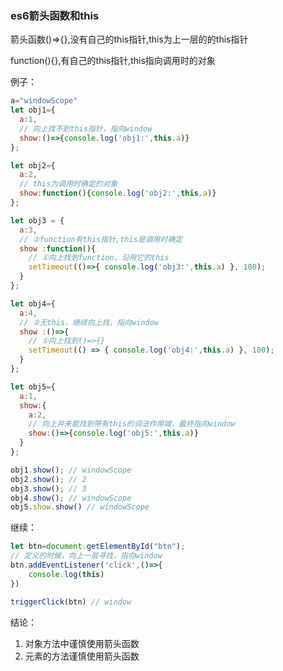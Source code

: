 ### es6箭头函数和this

箭头函数()=>{},没有自己的this指针,this为上一层的的this指针

function(){},有自己的this指针,this指向调用时的对象

例子：
```js
a="windowScope"
let obj1={
  a:1,
  // 向上找不到this指针，指向window
  show:()=>{console.log('obj1:',this.a)}
};

let obj2={
  a:2,
  // this为调用时确定的对象
  show:function(){console.log('obj2:',this.a)}
};

let obj3 = {
  a:3,
  // ②function有this指针,this是调用时确定
  show :function(){
    // ①向上找到function，沿用它的this
    setTimeout(()=>{ console.log('obj3:',this.a) }, 100);
  }
};

let obj4={
  a:4,
  // ②无this，继续向上找，指向window
  show :()=>{
    // ①向上找到()=>{}
    setTimeout(() => { console.log('obj4:',this.a) }, 100);
  }
};

let obj5={
  a:1,
  show:{
    a:2,
    // 向上并未能找到带有this的词法作用域，最终指向window
    show:()=>{console.log('obj5:',this.a)}
  }
};

obj1.show(); // windowScope
obj2.show(); // 2
obj3.show(); // 3
obj4.show(); // windowScope
obj5.show.show() // windowScope
```
继续：
```js
let btn=document.getElementById("btn");
// 定义的时候，向上一层寻找，指向window
btn.addEventListener('click',()=>{
    console.log(this)
})

triggerClick(btn) // window
```

结论：
1. 对象方法中谨慎使用箭头函数
2. 元素的方法谨慎使用箭头函数
